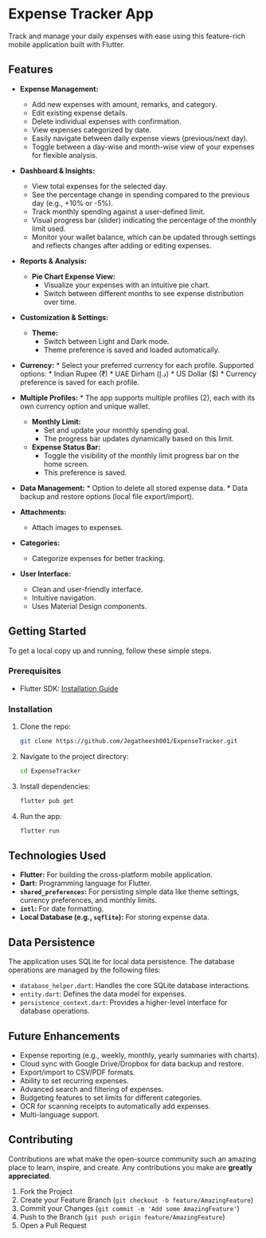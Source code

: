 # Expense Tracker App
Track and manage your daily expenses with ease using this feature-rich mobile application built with Flutter.

## Features

*   **Expense Management:**
    *   Add new expenses with amount, remarks, and category.
    *   Edit existing expense details.
    *   Delete individual expenses with confirmation.
    *   View expenses categorized by date.
    *   Easily navigate between daily expense views (previous/next day).
    *   Toggle between a day-wise and month-wise view of your expenses for flexible analysis.

*   **Dashboard & Insights:**
    *   View total expenses for the selected day.
    *   See the percentage change in spending compared to the previous day (e.g., +10% or -5%).
    *   Track monthly spending against a user-defined limit.
    *   Visual progress bar (slider) indicating the percentage of the monthly limit used.
    *   Monitor your wallet balance, which can be updated through settings and reflects changes after adding or editing expenses.

*   **Reports & Analysis:**
    *   **Pie Chart Expense View:**
        *   Visualize your expenses with an intuitive pie chart.
        *   Switch between different months to see expense distribution over time.

*   **Customization & Settings:**
    *   **Theme:**
        *   Switch between Light and Dark mode.
        *   Theme preference is saved and loaded automatically.
*   **Currency:**
        *   Select your preferred currency for each profile. Supported options:
            *   Indian Rupee (₹)
            *   UAE Dirham (د.إ)
            *   US Dollar ($)
        *   Currency preference is saved for each profile.
*   **Multiple Profiles:**
        *   The app supports multiple profiles (2), each with its own currency option and unique wallet.
    *   **Monthly Limit:**
        *   Set and update your monthly spending goal.
        *   The progress bar updates dynamically based on this limit.
    *   **Expense Status Bar:**
        *   Toggle the visibility of the monthly limit progress bar on the home screen.
        *   This preference is saved.
*   **Data Management:**
        *   Option to delete all stored expense data.
        *   Data backup and restore options (local file export/import).
*   **Attachments:**
    *   Attach images to expenses.

*   **Categories:**
    *   Categorize expenses for better tracking.
*   **User Interface:**
    *   Clean and user-friendly interface.
    *   Intuitive navigation.
    *   Uses Material Design components.

## Getting Started

To get a local copy up and running, follow these simple steps.

### Prerequisites

*   Flutter SDK: [Installation Guide](https://flutter.dev/docs/get-started/install)

### Installation

1.  Clone the repo:
    ```bash
    git clone https://github.com/Jegatheesh001/ExpenseTracker.git
    ```
2.  Navigate to the project directory:
    ```bash
    cd ExpenseTracker
    ```
3.  Install dependencies:
    ```bash
    flutter pub get
    ```
4.  Run the app:
    ```bash
    flutter run
    ```

## Technologies Used

*   **Flutter:** For building the cross-platform mobile application.
*   **Dart:** Programming language for Flutter.
*   **`shared_preferences`:** For persisting simple data like theme settings, currency preferences, and monthly limits.
*   **`intl`:** For date formatting.
*   **Local Database (e.g., `sqflite`):** For storing expense data.

## Data Persistence

The application uses SQLite for local data persistence. The database operations are managed by the following files:

- `database_helper.dart`: Handles the core SQLite database interactions.
- `entity.dart`: Defines the data model for expenses.
- `persistence_context.dart`: Provides a higher-level interface for database operations.

## Future Enhancements

*   Expense reporting (e.g., weekly, monthly, yearly summaries with charts).
*   Cloud sync with Google Drive/Dropbox for data backup and restore.
*   Export/import to CSV/PDF formats.
*   Ability to set recurring expenses.
*   Advanced search and filtering of expenses.
*   Budgeting features to set limits for different categories.
*   OCR for scanning receipts to automatically add expenses.
*   Multi-language support.

## Contributing

Contributions are what make the open-source community such an amazing place to learn, inspire, and create. Any contributions you make are **greatly appreciated**.

1.  Fork the Project
2.  Create your Feature Branch (`git checkout -b feature/AmazingFeature`)
3.  Commit your Changes (`git commit -m 'Add some AmazingFeature'`)
4.  Push to the Branch (`git push origin feature/AmazingFeature`)
5.  Open a Pull Request